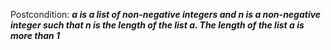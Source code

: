 Postcondition: ***a is a list of non-negative integers and n is a non-negative integer such that n is the length of the list a. The length of the list a is more than 1***